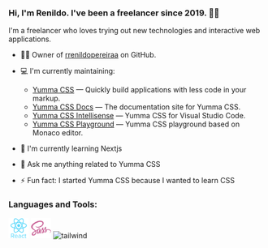 ### Hi, I'm Renildo. I've been a freelancer since 2019. 👋🏽

I'm a freelancer who loves trying out new technologies and interactive web applications.

- ✍🏽 Owner of [rrenildopereiraa](https://github.com/rrenildopereiraa) on GitHub.
- 💻 I'm currently maintaining:
  - [Yumma CSS](https://github.com/yumma-lib/yumma-css) — Quickly build applications with less code in your markup.
  - [Yumma CSS Docs](https://www.yummacss.com/) — The documentation site for Yumma CSS.
  - [Yumma CSS Intellisense](https://marketplace.visualstudio.com/items?itemName=yumma-css.yumma-css-intellisense) — Yumma CSS for Visual Studio Code.
  - [Yumma CSS Playground](https://play.yummacss.com/) — Yumma CSS playground based on Monaco editor.

- 🌱 I'm currently learning Nextjs
- 💬 Ask me anything related to Yumma CSS
- ⚡ Fun fact: I started Yumma CSS because I wanted to learn CSS

<h3 align="left">Languages and Tools:</h3>
<p align="left"> 
  <a href="https://reactjs.org/" target="_blank" rel="noreferrer" style="text-decoration: none;"> 
    <img src="https://raw.githubusercontent.com/devicons/devicon/master/icons/react/react-original-wordmark.svg" alt="react" width="40" height="40"/> 
  </a> 
  <a href="https://sass-lang.com" target="_blank" rel="noreferrer" style="text-decoration: none;"> 
    <img src="https://raw.githubusercontent.com/devicons/devicon/master/icons/sass/sass-original.svg" alt="sass" width="40" height="40"/> 
  </a> 
  <a href="https://tailwindcss.com/" target="_blank" rel="noreferrer" style="text-decoration: none;"> 
    <img src="https://www.vectorlogo.zone/logos/tailwindcss/tailwindcss-icon.svg" alt="tailwind" width="40" height="40"/> 
  </a> 
</p>

